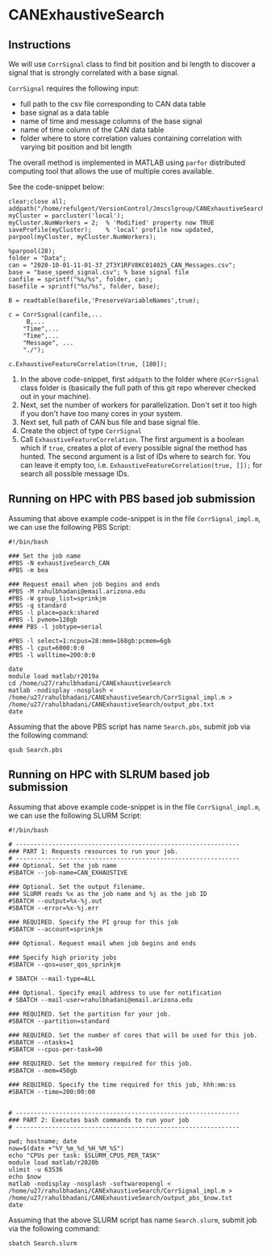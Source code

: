 # CANExhaustiveSearch


## Instructions
We will use `CorrSignal` class to find bit position and bi length  to discover a signal that is strongly correlated with a base signal.

`CorrSignal` requires the following input:
- full path to the csv file corresponding to CAN data table
- base signal as a data table
- name of time and message columns of the base signal
- name of time column of the CAN data table
- folder where to store correlation values containing correlation with varying bit position and bit length

The overall method is implemented in MATLAB using `parfor` distributed computing tool that allows the use of multiple cores available.

See the code-snippet below:

```{matlab}
clear;close all;
addpath("/home/refulgent/VersionControl/Jmscslgroup/CANExhaustiveSearch");
myCluster = parcluster('local');
myCluster.NumWorkers = 2;  % 'Modified' property now TRUE
saveProfile(myCluster);    % 'local' profile now updated,
parpool(myCluster, myCluster.NumWorkers);

%parpool(28);
folder = "Data";
can = "2020-10-01-11-01-37_2T3Y1RFV8KC014025_CAN_Messages.csv";
base = "base_speed_signal.csv"; % base signal file
canfile = sprintf("%s/%s", folder, can);
basefile = sprintf("%s/%s", folder, base);

B = readtable(basefile,'PreserveVariableNames',true);

c = CorrSignal(canfile,...
     B,...
    "Time",...
    "Time",...
    "Message", ...
    "./");

c.ExhaustiveFeatureCorrelation(true, [180]);
```

1. In the above code-snippet, first `addpath` to the folder where `@CorrSignal` class folder is (basically the full path of this git repo wherever checked out in your machine).
2. Next, set the number of workers for parallelization. Don't set it too high if you don't have too many cores in your system.
3. Next set, full path of CAN bus file and base signal file. 
4. Create the object of type `CorrSignal` 
5. Call `ExhaustiveFeatureCorrelation`. The first argument is a boolean which if `true`, creates a plot of every possible signal the method has hunted. The second argument is a list of IDs where to search for. You can leave it empty too, i.e. `ExhaustiveFeatureCorrelation(true, []);` for search all possible message IDs.

## Running on HPC with PBS based job submission
Assuming that above example code-snippet is in the file `CorrSignal_impl.m`, we can use the following PBS Script:

```
#!/bin/bash

### Set the job name
#PBS -N exhaustiveSearch_CAN
#PBS -m bea

### Request email when job begins and ends
#PBS -M rahulbhadani@email.arizona.edu
#PBS -W group_list=sprinkjm
#PBS -q standard
#PBS -l place=pack:shared
#PBS -l pvmem=128gb
#### PBS -l jobtype=serial

#PBS -l select=1:ncpus=28:mem=168gb:pcmem=6gb
#PBS -l cput=6000:0:0
#PBS -l walltime=200:0:0

date
module load matlab/r2019a
cd /home/u27/rahulbhadani/CANExhaustiveSearch
matlab -nodisplay -nosplash < /home/u27/rahulbhadani/CANExhaustiveSearch/CorrSignal_impl.m > /home/u27/rahulbhadani/CANExhaustiveSearch/output_pbs.txt
date
```

Assuming that the above PBS script has name `Search.pbs`, submit job via the following command:

```
qsub Search.pbs
```

## Running on HPC with SLRUM based job submission
Assuming that above example code-snippet is in the file `CorrSignal_impl.m`, we can use the following SLURM Script:

```
#!/bin/bash

# --------------------------------------------------------------
### PART 1: Requests resources to run your job.
# --------------------------------------------------------------
### Optional. Set the job name
#SBATCH --job-name=CAN_EXHAUSTIVE

### Optional. Set the output filename.
### SLURM reads %x as the job name and %j as the job ID
#SBATCH --output=%x-%j.out
#SBATCH --error=%x-%j.err

### REQUIRED. Specify the PI group for this job
#SBATCH --account=sprinkjm

### Optional. Request email when job begins and ends

### Specify high priority jobs
#SBATCH --qos=user_qos_sprinkjm

# SBATCH --mail-type=ALL

### Optional. Specify email address to use for notification
# SBATCH --mail-user=rahulbhadani@email.arizona.edu

### REQUIRED. Set the partition for your job.
#SBATCH --partition=standard

### REQUIRED. Set the number of cores that will be used for this job.
#SBATCH --ntasks=1
#SBATCH --cpus-per-task=90

### REQUIRED. Set the memory required for this job.
#SBATCH --mem=450gb

### REQUIRED. Specify the time required for this job, hhh:mm:ss
#SBATCH --time=200:00:00


# --------------------------------------------------------------
### PART 2: Executes bash commands to run your job
# --------------------------------------------------------------

pwd; hostname; date
now=$(date +"%Y_%m_%d_%H_%M_%S")
echo "CPUs per task: $SLURM_CPUS_PER_TASK"
module load matlab/r2020b
ulimit -u 63536
echo $now
matlab -nodisplay -nosplash -softwareopengl < /home/u27/rahulbhadani/CANExhaustiveSearch/CorrSignal_impl.m > /home/u27/rahulbhadani/CANExhaustiveSearch/output_pbs_$now.txt
date
```


Assuming that the above SLURM script has name `Search.slurm`, submit job via the following command:

```
sbatch Search.slurm
```

